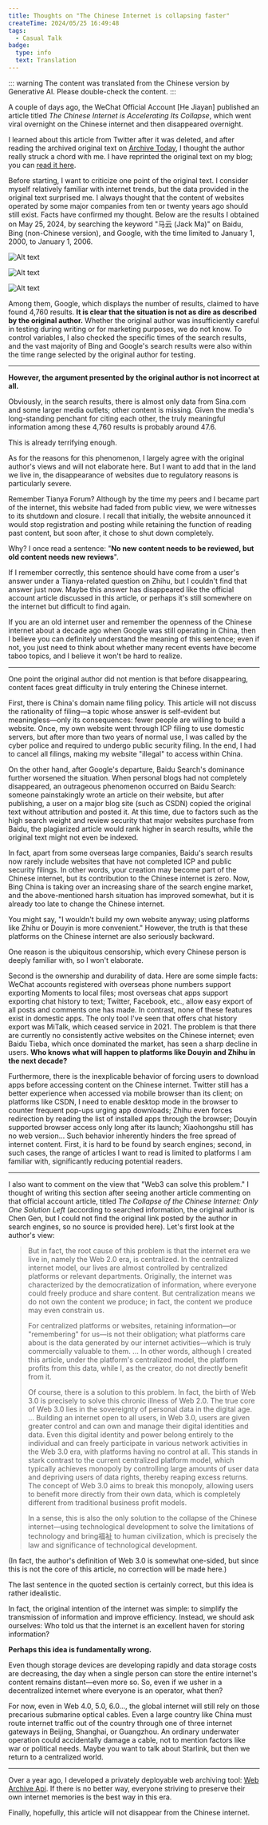 ```yaml
---
title: Thoughts on "The Chinese Internet is collapsing faster"
createTime: 2024/05/25 16:49:48
tags:
  - Casual Talk
badge:
  type: info
  text: Translation
---
```


::: warning
The content was translated from the Chinese version by Generative AI. Please double-check the content.
:::

A couple of days ago, the WeChat Official Account [He Jiayan] published an article titled *The Chinese Internet is Accelerating Its Collapse*, which went viral overnight on the Chinese internet and then disappeared overnight.

I learned about this article from Twitter after it was deleted, and after reading the archived original text on [Archive Today](https://archive.md/HoGem), I thought the author really struck a chord with me. I have reprinted the original text on my blog; you can [read it here](/en/blogs/chinese-internet-collapse-reprint.html).

Before starting, I want to criticize one point of the original text. I consider myself relatively familiar with internet trends, but the data provided in the original text surprised me. I always thought that the content of websites operated by some major companies from ten or twenty years ago should still exist. Facts have confirmed my thought. Below are the results I obtained on May 25, 2024, by searching the keyword "马云 (Jack Ma)" on Baidu, Bing (non-Chinese version), and Google, with the time limited to January 1, 2000, to January 1, 2006.

![Alt text](../../images/422a0563932f57cd692f20992bf5ba9b.png)

![Alt text](../../images/c5100754a1ed190b265baddc79603ef3.png)

![Alt text](../../images/fa140e6215ff2fd25b5f4bccb26b2915.png)

Among them, Google, which displays the number of results, claimed to have found 4,760 results. **It is clear that the situation is not as dire as described by the original author.** Whether the original author was insufficiently careful in testing during writing or for marketing purposes, we do not know. To control variables, I also checked the specific times of the search results, and the vast majority of Bing and Google's search results were also within the time range selected by the original author for testing.

---

**However, the argument presented by the original author is not incorrect at all.**

Obviously, in the search results, there is almost only data from Sina.com and some larger media outlets; other content is missing. Given the media's long-standing penchant for citing each other, the truly meaningful information among these 4,760 results is probably around 47.6.

This is already terrifying enough.

As for the reasons for this phenomenon, I largely agree with the original author's views and will not elaborate here. But I want to add that in the land we live in, the disappearance of websites due to regulatory reasons is particularly severe.

Remember Tianya Forum? Although by the time my peers and I became part of the internet, this website had faded from public view, we were witnesses to its shutdown and closure. I recall that initially, the website announced it would stop registration and posting while retaining the function of reading past content, but soon after, it chose to shut down completely.

Why? I once read a sentence: "**No new content needs to be reviewed, but old content needs new reviews**".

If I remember correctly, this sentence should have come from a user's answer under a Tianya-related question on Zhihu, but I couldn't find that answer just now. Maybe this answer has disappeared like the official account article discussed in this article, or perhaps it's still somewhere on the internet but difficult to find again.

If you are an old internet user and remember the openness of the Chinese internet about a decade ago when Google was still operating in China, then I believe you can definitely understand the meaning of this sentence; even if not, you just need to think about whether many recent events have become taboo topics, and I believe it won't be hard to realize.

---

One point the original author did not mention is that before disappearing, content faces great difficulty in truly entering the Chinese internet.

First, there is China's domain name filing policy. This article will not discuss the rationality of filing—a topic whose answer is self-evident but meaningless—only its consequences: fewer people are willing to build a website. Once, my own website went through ICP filing to use domestic servers, but after more than two years of normal use, I was called by the cyber police and required to undergo public security filing. In the end, I had to cancel all filings, making my website "illegal" to access within China.

On the other hand, after Google's departure, Baidu Search's dominance further worsened the situation. When personal blogs had not completely disappeared, an outrageous phenomenon occurred on Baidu Search: someone painstakingly wrote an article on their website, but after publishing, a user on a major blog site (such as CSDN) copied the original text without attribution and posted it. At this time, due to factors such as the high search weight and review security that major websites purchase from Baidu, the plagiarized article would rank higher in search results, while the original text might not even be indexed.

In fact, apart from some overseas large companies, Baidu's search results now rarely include websites that have not completed ICP and public security filings. In other words, your creation may become part of the Chinese internet, but its contribution to the Chinese internet is zero. Now, Bing China is taking over an increasing share of the search engine market, and the above-mentioned harsh situation has improved somewhat, but it is already too late to change the Chinese internet.

You might say, "I wouldn't build my own website anyway; using platforms like Zhihu or Douyin is more convenient." However, the truth is that these platforms on the Chinese internet are also seriously backward.

One reason is the ubiquitous censorship, which every Chinese person is deeply familiar with, so I won't elaborate.

Second is the ownership and durability of data. Here are some simple facts: WeChat accounts registered with overseas phone numbers support exporting Moments to local files; most overseas chat apps support exporting chat history to text; Twitter, Facebook, etc., allow easy export of all posts and comments one has made. In contrast, none of these features exist in domestic apps. The only tool I've seen that offers chat history export was MiTalk, which ceased service in 2021. The problem is that there are currently no consistently active websites on the Chinese internet; even Baidu Tieba, which once dominated the market, has seen a sharp decline in users. **Who knows what will happen to platforms like Douyin and Zhihu in the next decade?**

Furthermore, there is the inexplicable behavior of forcing users to download apps before accessing content on the Chinese internet. Twitter still has a better experience when accessed via mobile browser than its client; on platforms like CSDN, I need to enable desktop mode in the browser to counter frequent pop-ups urging app downloads; Zhihu even forces redirection by reading the list of installed apps through the browser; Douyin supported browser access only long after its launch; Xiaohongshu still has no web version... Such behavior inherently hinders the free spread of internet content. First, it is hard to be found by search engines; second, in such cases, the range of articles I want to read is limited to platforms I am familiar with, significantly reducing potential readers.

---

I also want to comment on the view that "Web3 can solve this problem." I thought of writing this section after seeing another article commenting on that official account article, titled *The Collapse of the Chinese Internet: Only One Solution Left* (according to searched information, the original author is Chen Gen, but I could not find the original link posted by the author in search engines, so no source is provided here). Let's first look at the author's view:

> But in fact, the root cause of this problem is that the internet era we live in, namely the Web 2.0 era, is centralized. In the centralized internet model, our lives are almost controlled by centralized platforms or relevant departments. Originally, the internet was characterized by the democratization of information, where everyone could freely produce and share content. But centralization means we do not own the content we produce; in fact, the content we produce may even constrain us.
>
> For centralized platforms or websites, retaining information—or "remembering" for us—is not their obligation; what platforms care about is the data generated by our internet activities—which is truly commercially valuable to them. ... In other words, although I created this article, under the platform's centralized model, the platform profits from this data, while I, as the creator, do not directly benefit from it.
>
> Of course, there is a solution to this problem. In fact, the birth of Web 3.0 is precisely to solve this chronic illness of Web 2.0. The true core of Web 3.0 lies in the sovereignty of personal data in the digital age. ... Building an internet open to all users, in Web 3.0, users are given greater control and can own and manage their digital identities and data. Even this digital identity and power belong entirely to the individual and can freely participate in various network activities in the Web 3.0 era, with platforms having no control at all. This stands in stark contrast to the current centralized platform model, which typically achieves monopoly by controlling large amounts of user data and depriving users of data rights, thereby reaping excess returns. The concept of Web 3.0 aims to break this monopoly, allowing users to benefit more directly from their own data, which is completely different from traditional business profit models.
>
> In a sense, this is also the only solution to the collapse of the Chinese internet—using technological development to solve the limitations of technology and bring福祉 to human civilization, which is precisely the law and significance of technological development.

(In fact, the author's definition of Web 3.0 is somewhat one-sided, but since this is not the core of this article, no correction will be made here.)

The last sentence in the quoted section is certainly correct, but this idea is rather idealistic.

In fact, the original intention of the internet was simple: to simplify the transmission of information and improve efficiency. Instead, we should ask ourselves: Who told us that the internet is an excellent haven for storing information?

**Perhaps this idea is fundamentally wrong.**

Even though storage devices are developing rapidly and data storage costs are decreasing, the day when a single person can store the entire internet's content remains distant—even more so. So, even if we usher in a decentralized internet where everyone is an operator, what then?

For now, even in Web 4.0, 5.0, 6.0..., the global internet will still rely on those precarious submarine optical cables. Even a large country like China must route internet traffic out of the country through one of three internet gateways in Beijing, Shanghai, or Guangzhou. An ordinary underwater operation could accidentally damage a cable, not to mention factors like war or political needs. Maybe you want to talk about Starlink, but then we return to a centralized world.

---

Over a year ago, I developed a privately deployable web archiving tool: [Web Archive Api](https://github.com/yxzlwz/archive-api). If there is no better way, everyone striving to preserve their own internet memories is the best way in this era.

Finally, hopefully, this article will not disappear from the Chinese internet.
